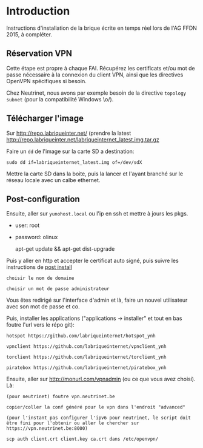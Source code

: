 # Introduction

Instructions d'installation de la brique écrite en temps réel lors de l'AG FFDN 2015, à compléter.

## Réservation VPN

Cette étape est propre à chaque FAI. Récupérez les certificats et/ou mot de passe nécessaire à la connexion du client VPN, ainsi que les directives OpenVPN spécifiques si besoin.

Chez Neutrinet, nous avons par exemple besoin de la directive `topology subnet` (pour la compatibilité Windows \o/).

## Télécharger l'image

Sur http://repo.labriqueinter.net/ 
(prendre la latest http://repo.labriqueinter.net/labriqueinternet_latest.img.tar.gz

Faire un `dd` de l'image sur la carte SD a destination:

```
sudo dd if=labriqueinternet_latest.img of=/dev/sdX
```

Mettre la carte SD dans la boite, puis la lancer et l'ayant branché sur le réseau locale avec un calbe ethernet.

## Post-configuration

Ensuite, aller sur <code>yunohost.local</code> ou l'ip en ssh et mettre à jours les pkgs.

* user: root
* password: olinux

    apt-get update && apt-get dist-upgrade


Puis y aller en http et accepter le certificat auto signé, puis suivre les instructions de [post install](https://yunohost.org/#/postinstall)

    choisir le nom de domaine

    choisir un mot de passe administrateur


Vous êtes redirigé sur l'interface d'admin et là, faire un nouvel utilisateur avec son mot de passe et co.

Puis, installer les applications ("applications -> installer" et tout en bas foutre l'url vers le répo git):

    hotspot https://github.com/labriqueinternet/hotspot_ynh

    vpnclient https://github.com/labriqueinternet/vpnclient_ynh

    torclient https://github.com/labriqueinternet/torclient_ynh

    piratebox https://github.com/labriqueinternet/piratebox_ynh


Ensuite, aller sur http://monurl.com/vpnadmin (ou ce que vous avez choisi). Là:

    (pour neutrinet) foutre vpn.neutrinet.be

    copier/coller la conf généré pour le vpn dans l'endroit "advanced"

    (pour l'instant pas configurer l'ipv6 pour neutrinet, le script doit être fini pour l'obtenir ou aller le chercher sur https://vpn.neutrinet.be:8000)

    scp auth client.crt client.key ca.crt dans /etc/openvpn/

